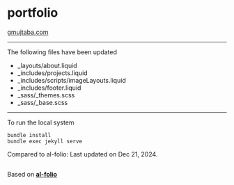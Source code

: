 # portfolio
[gmujtaba.com](https://gmujtaba.com/)

---
The following files have been updated
- _layouts/about.liquid
- _includes/projects.liquid
- _includes/scripts/imageLayouts.liquid
- _includes/footer.liquid
- _sass/_themes.scss
- _sass/_base.scss

---
To run the local system
```
bundle install
bundle exec jekyll serve
```

Compared to al-folio: Last updated on Dec 21, 2024.

##
Based on [**al-folio**](https://github.com/alshedivat/al-folio)

